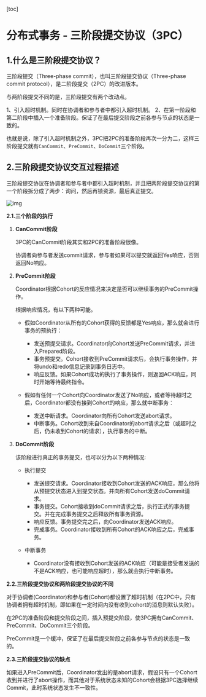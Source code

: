 [toc]



# 分布式事务 - 三阶段提交协议（3PC）

## 1.什么是三阶段提交协议？

三阶段提交（Three-phase commit），也叫三阶段提交协议（Three-phase commit protocol），是二阶段提交（2PC）的改进版本。

与两阶段提交不同的是，三阶段提交有两个改动点。

1、引入超时机制。同时在协调者和参与者中都引入超时机制。
2、在第一阶段和第二阶段中插入一个准备阶段。保证了在最后提交阶段之前各参与节点的状态是一致的。

也就是说，除了引入超时机制之外，3PC把2PC的准备阶段再次一分为二，这样三阶段提交就有`CanCommit`、`PreCommit`、`DoCommit`三个阶段。

## 2.三阶段提交协议交互过程描述

三阶段提交协议在协调者和参与者中都引入超时机制，并且把两阶段提交协议的第一个阶段拆分成了两步：询问，然后再锁资源，最后真正提交。

![img](https://homan-blog.oss-cn-beijing.aliyuncs.com/study-demo/project-design/20210418204010.webp)

**2.1.三个阶段的执行**

1. **CanCommit阶段**

   3PC的CanCommit阶段其实和2PC的准备阶段很像。

   协调者向参与者发送commit请求，参与者如果可以提交就返回Yes响应，否则返回No响应。

2. **PreCommit阶段**

   Coordinator根据Cohort的反应情况来决定是否可以继续事务的PreCommit操作。

   根据响应情况，有以下两种可能。

   - 假如Coordinator从所有的Cohort获得的反馈都是Yes响应，那么就会进行事务的预执行：
     - 发送预提交请求。Coordinator向Cohort发送PreCommit请求，并进入Prepared阶段。
     - 事务预提交。Cohort接收到PreCommit请求后，会执行事务操作，并将undo和redo信息记录到事务日志中。
     - 响应反馈。如果Cohort成功的执行了事务操作，则返回ACK响应，同时开始等待最终指令。

   - 假如有任何一个Cohort向Coordinator发送了No响应，或者等待超时之后，Coordinator都没有接到Cohort的响应，那么就中断事务：
     - 发送中断请求。Coordinator向所有Cohort发送abort请求。
     - 中断事务。Cohort收到来自Coordinator的abort请求之后（或超时之后，仍未收到Cohort的请求），执行事务的中断。

3. **DoCommit阶段**

   该阶段进行真正的事务提交，也可以分为以下两种情况:

   - 执行提交
     - 发送提交请求。Coordinator接收到Cohort发送的ACK响应，那么他将从预提交状态进入到提交状态。并向所有Cohort发送doCommit请求。
     - 事务提交。Cohort接收到doCommit请求之后，执行正式的事务提交。并在完成事务提交之后释放所有事务资源。
     - 响应反馈。事务提交完之后，向Coordinator发送ACK响应。
     - 完成事务。Coordinator接收到所有Cohort的ACK响应之后，完成事务。

   - 中断事务
     - Coordinator没有接收到Cohort发送的ACK响应（可能是接受者发送的不是ACK响应，也可能响应超时），那么就会执行中断事务。

**2.2.三阶段提交协议和两阶段提交协议的不同**

对于协调者(Coordinator)和参与者(Cohort)都设置了超时机制（在2PC中，只有协调者拥有超时机制，即如果在一定时间内没有收到cohort的消息则默认失败）。

在2PC的准备阶段和提交阶段之间，插入预提交阶段，使3PC拥有CanCommit、PreCommit、DoCommit三个阶段。

PreCommit是一个缓冲，保证了在最后提交阶段之前各参与节点的状态是一致的。

**2.3.三阶段提交协议的缺点**

如果进入PreCommit后，Coordinator发出的是abort请求，假设只有一个Cohort收到并进行了abort操作，而其他对于系统状态未知的Cohort会根据3PC选择继续Commit，此时系统状态发生不一致性。

